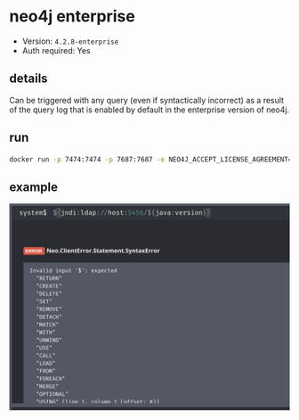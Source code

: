 # neo4j enterprise

- Version: `4.2.8-enterprise`
- Auth required: Yes

## details

Can be triggered with any query (even if syntactically incorrect) as a result of the query log that is enabled by default in the enterprise version of neo4j.

## run

```bash
docker run -p 7474:7474 -p 7687:7687 -e NEO4J_ACCEPT_LICENSE_AGREEMENT=yes neo4j:4.2.8-enterprise
```

## example

![1](images/1.png)
